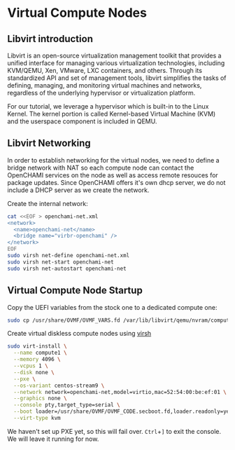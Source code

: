 # Virtual Compute Nodes

## Libvirt introduction

Libvirt is an open-source virtualization management toolkit that provides a unified interface for managing various virtualization technologies, including KVM/QEMU, Xen, VMware, LXC containers, and others. Through its standardized API and set of management tools, libvirt simplifies the tasks of defining, managing, and monitoring virtual machines and networks, regardless of the underlying hypervisor or virtualization platform.

For our tutorial, we leverage a hypervisor which is built-in to the Linux Kernel. The kernel portion is called Kernel-based Virtual Machine (KVM) and the userspace component is included in QEMU.

## Libvirt Networking

In order to establish networking for the virtual nodes, we need to define a bridge network with NAT so each compute node can contact the OpenCHAMI services on the node as well as access remote resouces for package updates.  Since OpenCHAMI offers it's own dhcp server, we do not include a DHCP server as we create the network.

Create the internal network:
```bash
cat <<EOF > openchami-net.xml
<network>
  <name>openchami-net</name>
  <bridge name="virbr-openchami" />
</network>
EOF
sudo virsh net-define openchami-net.xml
sudo virsh net-start openchami-net
sudo virsh net-autostart openchami-net
```

## Virtual Compute Node Startup

Copy the UEFI variables from the stock one to a dedicated compute one:

```bash
sudo cp /usr/share/OVMF/OVMF_VARS.fd /var/lib/libvirt/qemu/nvram/compute.fd
```

Create virtual diskless compute nodes using [virsh](https://www.libvirt.org/index.html)

```bash
sudo virt-install \
  --name compute1 \
  --memory 4096 \
  --vcpus 1 \
  --disk none \
  --pxe \
  --os-variant centos-stream9 \
  --network network=openchami-net,model=virtio,mac=52:54:00:be:ef:01 \
  --graphics none \
  --console pty,target_type=serial \
  --boot loader=/usr/share/OVMF/OVMF_CODE.secboot.fd,loader.readonly=yes,loader.type=pflash,nvram.template=/var/lib/libvirt/qemu/nvram/compute.fd,loader_secure=no \
  --virt-type kvm
```

We haven't set up PXE yet, so this will fail over. `Ctrl`+`]` to exit the console. We will leave it running for now.